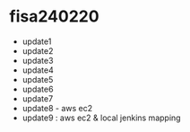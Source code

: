 # fisa240220
- update1
- update2
- update3
- update4
- update5
- update6
- update7
- update8 - aws ec2
- update9 : aws ec2 & local jenkins mapping
